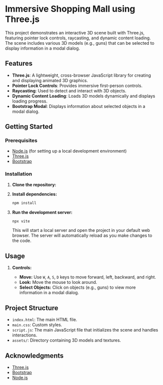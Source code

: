 # Immersive Shopping Mall using Three.js

This project demonstrates an interactive 3D scene built with Three.js, featuring pointer lock controls, raycasting, and dynamic content loading. The scene includes various 3D models (e.g., guns) that can be selected to display information in a modal dialog.

## Features

- **Three.js**: A lightweight, cross-browser JavaScript library for creating and displaying animated 3D graphics.
- **Pointer Lock Controls**: Provides immersive first-person controls.
- **Raycasting**: Used to detect and interact with 3D objects.
- **Dynamic Content Loading**: Loads 3D models dynamically and displays loading progress.
- **Bootstrap Modal**: Displays information about selected objects in a modal dialog.

## Getting Started

### Prerequisites

- [Node.js](https://nodejs.org/) (for setting up a local development environment)
- [Three.js](https://threejs.org/)
- [Bootstrap](https://getbootstrap.com/)

### Installation

1. **Clone the repository:**

2. **Install dependencies:**

    ```bash
    npm install
    ```

3. **Run the development server:**

    ```bash
    npx vite
    ```

    This will start a local server and open the project in your default web browser. The server will automatically reload as you make changes to the code.


## Usage

1. **Controls:**

    - **Move:** Use `W`, `A`, `S`, `D` keys to move forward, left, backward, and right.
    - **Look:** Move the mouse to look around.
    - **Select Objects:** Click on objects (e.g., guns) to view more information in a modal dialog.

## Project Structure

- `index.html`: The main HTML file.
- `main.css`: Custom styles.
- `script.js`: The main JavaScript file that initializes the scene and handles interactions.
- `assets/`: Directory containing 3D models and textures.





## Acknowledgments

- [Three.js](https://threejs.org/)
- [Bootstrap](https://getbootstrap.com/)
- [Node.js](https://nodejs.org/)



